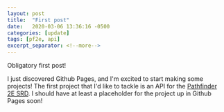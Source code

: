 ```yaml
---
layout: post
title:  "First post"
date:   2020-03-06 13:36:16 -0500
categories: [update]
tags: [pf2e, api]
excerpt_separator: <!--more-->
---
```

Obligatory first post!
<!--more-->

I just discovered Github Pages, and I'm excited to start making some projects! The first project that I'd like to tackle is an API for the [Pathfinder 2E SRD](http://2e.aonprd.com/). I should have at least a placeholder for the project up in Github Pages soon!